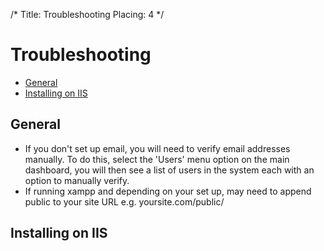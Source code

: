 /*
Title: Troubleshooting
Placing: 4
*/

Troubleshooting
===============

- [General](#general)
- [Installing on IIS](#iis)

## General

* If you don't set up email, you will need to verify email addresses manually. To do this, select the 'Users' menu option on the main dashboard, you will then see a list of users in the system each with an option to manually verify.
* If running xampp and depending on your set up, may need to append public to your site URL e.g. yoursite.com/public/

## Installing on IIS